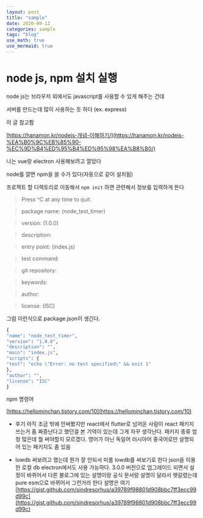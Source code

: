 ```yaml
---
layout: post
title: "sample"
date: 2020-09-12
categories: sample
tags: "blog"
use_math: true
use_mermaid: true
---
```


# node js, npm 설치 실행

node js는 브라우저 외에서도 javascript를 사용할 수 있게 해주는 건데

서버를 만드는데 많이 사용하는 듯 하다 (ex. express)

이 글 참고함

[https://hanamon.kr/nodejs-개념-이해하기/](https://hanamon.kr/nodejs-%EA%B0%9C%EB%85%90-%EC%9D%B4%ED%95%B4%ED%95%98%EA%B8%B0/)

나는 vue랑 electron 사용해보려고 깔았다

node를 깔면 npm을 쓸 수가 있다(자동으로 같이 설치됨)

프로젝트 할 디렉토리로 이동해서 `npm init` 하면 관련해서 정보를 입력하게 뜬다

> Press ^C at any time to quit.

> package name: (node_test_timer)

> version: (1.0.0)

> description:

> entry point: (index.js)

> test command:

> git repository:

> keywords:

> author:

> license: (ISC)

그럼 이런식으로 package.json이 생긴다.

```python
{
"name": "node_test_timer",
"version": "1.0.0",
"description": "",
"main": "index.js",
"scripts": {
"test": "echo \"Error: no test specified\" && exit 1"
},
"author": "",
"license": "ISC"
}
```

npm 명령어

[https://hellominchan.tistory.com/10](https://hellominchan.tistory.com/10)

- 후기
  아직 조금 밖에 안써봤지만 react에서 flutter로 넘어온 사람이 react 패키지 쓰는거 좀 짜증난다고 했던걸 본 기억이 있는데 그게 자꾸 생각난다. 패키지 종류 엄청 많은데 뭘 써야할지 모르겠다. 영어가 아닌 독일어 러시아어 중국어로만 설명되어 있는 패키지도 좀 있음

- lowdb 써보려고 했는데 뭔가 잘 안되서 미룸
  lowdb를 써보기로 한다
  json을 이용한 로컬 db
  electron에서도 사용 가능하다.
  3.0.0 버전으로 업그레이드 되면서 설정이 바뀌어서 다른 블로그에 있는 설명이랑 공식 문서랑 설명이 달라서 헷갈렸는데 pure esm으로 바뀌어서 그런거라 한다
  설명은 여기
  [https://gist.github.com/sindresorhus/a39789f98801d908bbc7ff3ecc99d99c](https://gist.github.com/sindresorhus/a39789f98801d908bbc7ff3ecc99d99c)
